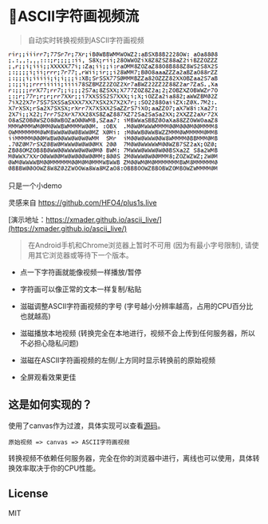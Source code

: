 # 🐸ASCII字符画视频流

> 自动实时转换视频到ASCII字符画视频

![](demo.gif)

只是一个小demo

灵感来自 https://github.com/HFO4/plus1s.live

[演示地址：https://xmader.github.io/ascii_live/](https://xmader.github.io/ascii_live/)

> 在Android手机和Chrome浏览器上暂时不可用 (因为有最小字号限制), 请使用其它浏览器或等待下一个版本。

* 点一下字符画就能像视频一样播放/暂停

* 字符画可以像正常的文本一样复制/粘贴 <!-- 使用 CTRL-A 进行全选后复制 -->

* 滋磁调整ASCII字符画视频的字号 (字号越小分辨率越高，占用的CPU百分比也就越高)

* 滋磁播放本地视频 (转换完全在本地进行，视频不会上传到任何服务器，所以不必担心隐私问题)
<!-- 理论上滋磁浏览器<video>标签所滋磁的所有视频格式 https://developer.mozilla.org/zh-CN/docs/Web/HTML/Supported_media_formats ，包括但不限于mp4、webm和ogv -->

* 滋磁在ASCII字符画视频的左侧/上方同时显示转换前的原始视频

* 全屏观看效果更佳

## 这是如何实现的？

使用了canvas作为过渡，具体实现可以查看[源码](https://github.com/Xmader/ascii_live/blob/master/index.js)。

```
原始视频 => canvas => ASCII字符画视频
```

转换视频不依赖任何服务器，完全在你的浏览器中进行，离线也可以使用，具体转换效率取决于你的CPU性能。

## License

MIT
